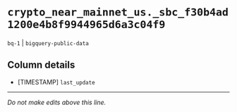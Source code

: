 # `crypto_near_mainnet_us._sbc_f30b4ad1200e4b8f9944965d6a3c04f9`
`bq-1` | `bigquery-public-data`

## Column details
* [TIMESTAMP] `last_update`

-------------------------------------------------------------------------------
*Do not make edits above this line.*

